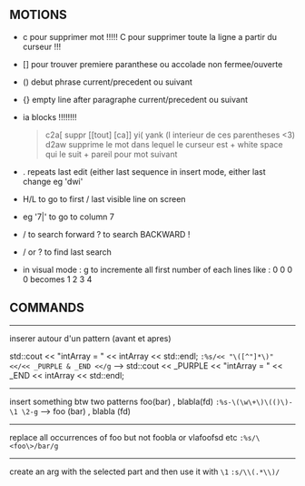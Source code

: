 
## MOTIONS

- c pour supprimer mot !!!!! C pour supprimer toute la ligne a partir du curseur !!!

- [] pour trouver premiere paranthese ou accolade non fermee/ouverte
- () debut phrase current/precedent ou suivant
- {} empty line after paragraphe current/precedent ou suivant

- ia blocks !!!!!!!!
    > c2a[ suppr [[tout] [ca]]
    > yi( yank (l interieur de ces parentheses <3)
    > d2aw supprime le mot dans lequel le curseur est + white space qui le suit + pareil pour mot suivant
- . repeats last edit (either last sequence in insert mode, either last change eg 'dwi'

- H/L to go to first / last visible line on screen

- <count><pipe> eg '7|' to go to column 7

- / to search forward ? to search BACKWARD !
- / or ? <CR> to find last search

- in visual mode : g<C-a> to incremente all first number of each lines like :
        0
        0
        0
        0
        becomes
        1
        2 
        3 
        4

## COMMANDS
----------------------------------------------------------------------------------

inserer autour d'un pattern (avant et apres)

std::cout << "intArray = " << intArray << std::endl;
`:%s/<< "\([^"]*\)" <</<< _PURPLE & _END <</g`
--> std::cout << _PURPLE << "intArray = " << _END << intArray << std::endl;

----------------------------------------------------------------------------------

insert something btw two patterns
foo(bar) , blabla(fd)
`:%s-\(\w\+\)\(()\)-\1 \2-g`
--> foo (bar) , blabla (fd)

----------------------------------------------------------------------------------

replace all occurrences of foo but not foobla or vlafoofsd etc
`:%s/\<foo\>/bar/g`

----------------------------------------------------------------------------------

create an arg with the selected part and then use it with `\1`
`:s/\\(.*\\)/`

